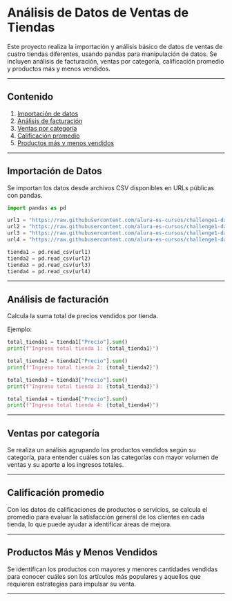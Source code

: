# Análisis de Datos de Ventas de Tiendas

Este proyecto realiza la importación y análisis básico de datos de ventas de cuatro tiendas diferentes, usando pandas para manipulación de datos. Se incluyen análisis de facturación, ventas por categoría, calificación promedio y productos más y menos vendidos.

---

## Contenido

1. [Importación de datos](#importación-de-datos)  
2. [Análisis de facturación](#análisis-de-facturación)  
3. [Ventas por categoría](#ventas-por-categoría)  
4. [Calificación promedio](#calificación-promedio)  
5. [Productos más y menos vendidos](#productos-más-y-menos-vendidos)  

---

## Importación de Datos

Se importan los datos desde archivos CSV disponibles en URLs públicas con pandas.

```python
import pandas as pd

url1 = "https://raw.githubusercontent.com/alura-es-cursos/challenge1-data-science-latam/refs/heads/main/base-de-datos-challenge1-latam/tienda_1%20.csv"
url2 = "https://raw.githubusercontent.com/alura-es-cursos/challenge1-data-science-latam/refs/heads/main/base-de-datos-challenge1-latam/tienda_2.csv"
url3 = "https://raw.githubusercontent.com/alura-es-cursos/challenge1-data-science-latam/refs/heads/main/base-de-datos-challenge1-latam/tienda_3.csv"
url4 = "https://raw.githubusercontent.com/alura-es-cursos/challenge1-data-science-latam/refs/heads/main/base-de-datos-challenge1-latam/tienda_4.csv"

tienda1 = pd.read_csv(url1)
tienda2 = pd.read_csv(url2)
tienda3 = pd.read_csv(url3)
tienda4 = pd.read_csv(url4)
```
---

## Análisis de facturación

Calcula la suma total de precios vendidos por tienda.

Ejemplo:

```python
total_tienda1 = tienda1["Precio"].sum()
print(f"Ingreso total tienda 1: {total_tienda1}")

total_tienda2 = tienda2["Precio"].sum()
print(f"Ingreso total tienda 2: {total_tienda2}")

total_tienda3 = tienda3["Precio"].sum()
print(f"Ingreso total tienda 3: {total_tienda3}")

total_tienda4 = tienda4["Precio"].sum()
print(f"Ingreso total tienda 4: {total_tienda4}")
```
---

## Ventas por categoría

Se realiza un análisis agrupando los productos vendidos según su categoría, para entender cuáles son las categorías con mayor volumen de ventas y su aporte a los ingresos totales.

---

## Calificación promedio

Con los datos de calificaciones de productos o servicios, se calcula el promedio para evaluar la satisfacción general de los clientes en cada tienda, lo que puede ayudar a identificar áreas de mejora.

---
## Productos Más y Menos Vendidos

Se identifican los productos con mayores y menores cantidades vendidas para conocer cuáles son los artículos más populares y aquellos que requieren estrategias para impulsar su venta.

---
